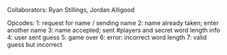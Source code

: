 Collaborators: Ryan Stillings, Jordan Alligood

Opcodes:
1: request for name / sending name
2: name already taken; enter another name
3: name accepted; sent #players and secret word length info
4: user sent guess 
5: game over
6: error: incorrect word length
7: valid guess but incorrect